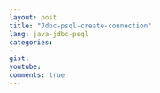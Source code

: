 ```yaml
---
layout: post
title: "Jdbc-psql-create-connection"
lang: java-jdbc-psql
categories:
- 
gist: 
youtube: 
comments: true
---
```


